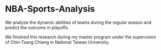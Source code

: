 # NBA-Sports-Analysis
We analyze the dynamic abilities of teams during the regular season and predict the outcome in playoffs.

We finished this research during my master program under the supervision of Chin-Tsang Chiang in National Taiwan University.
